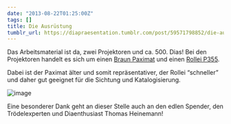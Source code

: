 ```yaml
---
date: "2013-08-22T01:25:00Z"
tags: []
title: Die Ausrüstung
tumblr_url: https://diapraesentation.tumblr.com/post/59571798852/die-ausr%C3%BCstung
---
```

Das Arbeitsmaterial ist da, zwei Projektoren und ca. 500. Dias! Bei den Projektoren handelt es sich um einen [Braun Paximat](http://de.wikipedia.org/wiki/Braun_Photo_Technik#Paximat "Braun Paximat in der Wikipedia") und einen [Rollei P355](https://www.google.com/search?q=Rollei+P355 "Google Suche").

Dabei ist der Paximat älter und somit repräsentativer, der Rollei “schneller” und daher gut geeignet für die Sichtung und Katalogisierung.

![image](https://64.media.tumblr.com/5de6617bd4d07a28c984f2777e3b8f85/tumblr_inline_ms7xxnkqoH1qz4rgp.jpg)

Eine besonderer Dank geht an dieser Stelle auch an den edlen Spender, den Trödelexperten und Diaenthusiast Thomas Heinemann!

